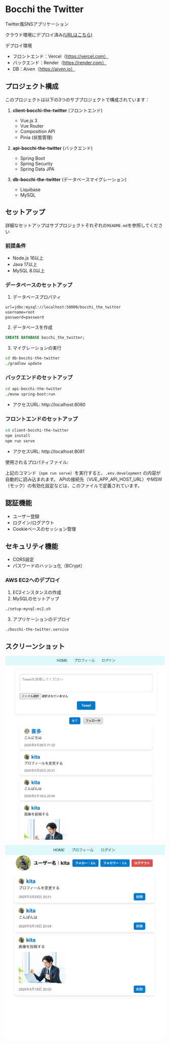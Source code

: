 # Bocchi the Twitter

Twitter風SNSアプリケーション

クラウド環境にデプロイ済み[(URLはこちら)](https://client-bocchi-the-twitter.vercel.app/)

デプロイ環境
- フロントエンド：Vercel（https://vercel.com）
- バックエンド：Render（https://render.com）
- DB：Aiven（https://aiven.io）

## プロジェクト構成

このプロジェクトは以下の3つのサブプロジェクトで構成されています：

1. **client-bocchi-the-twitter** (フロントエンド)
   - Vue.js 3
   - Vue Router
   - Composition API
   - Pinia (状態管理)

2. **api-bocchi-the-twitter** (バックエンド)
   - Spring Boot
   - Spring Security
   - Spring Data JPA

3. **db-bocchi-the-twitter** (データベースマイグレーション)
   - Liquibase
   - MySQL

## セットアップ
詳細なセットアップはサブプロジェクトそれぞれの`README.md`を参照してください

### 前提条件

- Node.js 16以上
- Java 17以上
- MySQL 8.0以上

### データベースのセットアップ

1. データベースプロパティ

```properties
url=jdbc:mysql://localhost:50000/bocchi_the_twitter
username=root
password=password
```
2. データベースを作成
```sql
CREATE DATABASE bocchi_the_twitter;
```
3. マイグレーションの実行
```bash
cd db-bocchi-the-twitter
./gradlew update
```

### バックエンドのセットアップ

```bash
cd api-bocchi-the-twitter
./mvnw spring-boot:run
```

- アクセスURL: http://localhost:8080

### フロントエンドのセットアップ

```bash
cd client-bocchi-the-twitter
npm install
npm run serve
```

- アクセスURL: http://localhost:8081

使用されるプロパティファイル:

上記のコマンド（`npm run serve`）を実行すると、`.env.development` の内容が自動的に読み込まれます。
APIの接続先（VUE_APP_API_HOST_URL）やMSW（モック）の有効化設定などは、このファイルで定義されています。


## 認証機能

- ユーザー登録
- ログイン/ログアウト
- Cookieベースのセッション管理


## セキュリティ機能

- CORS設定
- パスワードのハッシュ化（BCrypt）


### AWS EC2へのデプロイ

1. EC2インスタンスの作成
2. MySQLのセットアップ
```bash
./setup-mysql-ec2.sh
```
3. アプリケーションのデプロイ
```bash
./bocchi-the-twitter.service
```


## スクリーンショット

![トップページのスクリーンショット](./docs/top.png)

![プロフィールのスクリーンショット](./docs/profile.png)
